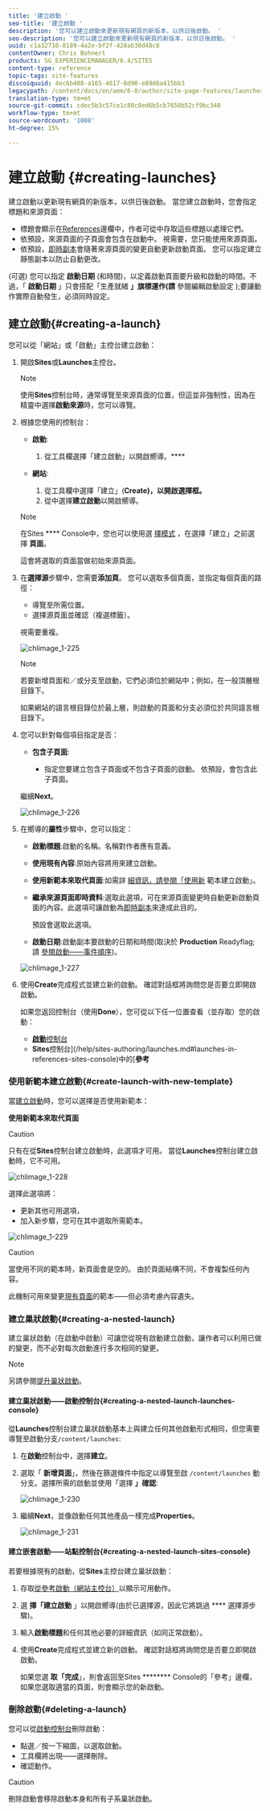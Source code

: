 ```yaml
---
title: '建立啟動 '
seo-title: '建立啟動 '
description: '您可以建立啟動來更新現有網頁的新版本，以供日後啟動。 '
seo-description: '您可以建立啟動來更新現有網頁的新版本，以供日後啟動。 '
uuid: c1a32710-8189-4a2e-bf2f-428ab30d48c8
contentOwner: Chris Bohnert
products: SG_EXPERIENCEMANAGER/6.4/SITES
content-type: reference
topic-tags: site-features
discoiquuid: 4ec6b408-a165-4617-8d90-e89d8a415bb3
legacypath: /content/docs/en/aem/6-0/author/site-page-features/launches
translation-type: tm+mt
source-git-commit: cdec5b3c57ce1c80c0ed6b5cb7650b52cf9bc340
workflow-type: tm+mt
source-wordcount: '1008'
ht-degree: 15%

---
```



# 建立啟動 {#creating-launches}

建立啟動以更新現有網頁的新版本，以供日後啟動。 當您建立啟動時，您會指定標題和來源頁面：

* 標題會顯示在[References](/help/sites-authoring/author-environment-tools.md#references)邊欄中，作者可從中存取這些標題以處理它們。
* 依預設，來源頁面的子頁面會包含在啟動中。 視需要，您只能使用來源頁面。
* 依預設，[即時副本](/help/sites-administering/msm.md)會隨著來源頁面的變更自動更新啟動頁面。 您可以指定建立靜態副本以防止自動更改。

(可選) 您可以指定 **啟動日期**  (和時間)，以定義啟動頁面要升級和啟動的時間。不過，「 **啟動日期** 」只會搭配「生產就緒 **」旗標運作(請** 參閱編輯啟動設定 [](/help/sites-authoring/launches-editing.md#editing-a-launch-configuration));要讓動作實際自動發生，必須同時設定。

## 建立啟動{#creating-a-launch}

您可以從「網站」或「啟動」主控台建立啟動：

1. 開啟&#x200B;**Sites**&#x200B;或&#x200B;**Launches**&#x200B;主控台。

   >[!NOTE]
   >
   >使用&#x200B;**Sites**&#x200B;控制台時，通常導覽至來源頁面的位置，但這並非強制性，因為在精靈中選擇&#x200B;**啟動來源**&#x200B;時，您可以導覽。

1. 根據您使用的控制台：

   * **啟動**:

      1. 從工具欄選擇「建立啟動」以開啟嚮導。****
   * **網站**:

      1. 從工具欄中選擇「建立」(**Create)，以開啟選擇框。**
      1. 從中選擇&#x200B;**建立啟動**&#x200B;以開啟嚮導。

   >[!NOTE]
   >
   >在Sites **** Console中，您也可以使用選 [擇模式](/help/sites-authoring/basic-handling.md#viewing-and-selecting-resources) ，在選擇「建立」之前選擇 **頁面**。
   >
   >這會將選取的頁面當做初始來源頁面。

1. 在&#x200B;**選擇源**&#x200B;步驟中，您需要&#x200B;**添加頁**。 您可以選取多個頁面，並指定每個頁面的路徑：

   * 導覽至所需位置。
   * 選擇源頁面並確認（複選標籤）。

   視需要重複。

   ![chlimage_1-225](assets/chlimage_1-225.png)

   >[!NOTE]
   >
   >若要新增頁面和／或分支至啟動，它們必須位於網站中；例如，在一般頂層根目錄下。
   >
   >如果網站的語言根目錄位於最上層，則啟動的頁面和分支必須位於共同語言根目錄下。

1. 您可以針對每個項目指定是否：

   * **包含子頁面**:

      * 指定您要建立包含子頁面或不包含子頁面的啟動。  依預設，會包含此子頁面。

   繼續&#x200B;**Next**。

   ![chlimage_1-226](assets/chlimage_1-226.png)

1. 在嚮導的&#x200B;**屬性**&#x200B;步驟中，您可以指定：

   * **啟動標題**:啟動的名稱。名稱對作者應有意義。
   * **使用現有內容**:原始內容將用來建立啟動。
   * **使用新範本來取代頁面**:如需詳 [細資訊，請參閱「使用新](#create-launch-with-new-template) 範本建立啟動」。
   * **繼承來源頁面即時資料**:選取此選項，可在來源頁面變更時自動更新啟動頁面的內容。此選項可讓啟動為[即時副本](/help/sites-administering/msm.md)來達成此目的。

      預設會選取此選項。

   * **啟動日期**:啟動副本要啟動的日期和時間(取決於 **Production** Readyflag;請 [參閱啟動——事件順序](/help/sites-authoring/launches.md#launches-the-order-of-events))。

   ![chlimage_1-227](assets/chlimage_1-227.png)

1. 使用&#x200B;**Create**&#x200B;完成程式並建立新的啟動。 確認對話框將詢問您是否要立即開啟啟動。

   如果您返回控制台（使用&#x200B;**Done**），您可從以下任一位置查看（並存取）您的啟動：

   * [**啟動**&#x200B;控制台](/help/sites-authoring/launches.md#the-launches-console)
   * **Sites**&#x200B;控制台](/help/sites-authoring/launches.md#launches-in-references-sites-console)中的&#x200B;[**參考**

### 使用新範本建立啟動{#create-launch-with-new-template}

當[建立啟動](/help/sites-authoring/launches-creating.md#create-launch-with-new-template)時，您可以選擇是否使用新範本：

**使用新範本來取代頁面**

>[!CAUTION]
>
>只有在從&#x200B;**Sites**&#x200B;控制台建立啟動時，此選項才可用。 當從&#x200B;**Launches**&#x200B;控制台建立啟動時，它不可用。

![chlimage_1-228](assets/chlimage_1-228.png)

選擇此選項將：

* 更新其他可用選項，
* 加入新步驟，您可在其中選取所需範本。

![chlimage_1-229](assets/chlimage_1-229.png)

>[!CAUTION]
>
>當使用不同的範本時，新頁面會是空的。 由於頁面結構不同，不會複製任何內容。
>
>此機制可用來變更[現有頁面](/help/sites-authoring/managing-pages.md#creating-a-new-page)的範本——但必須考慮內容遺失。

### 建立巢狀啟動{#creating-a-nested-launch}

建立巢狀啟動（在啟動中啟動）可讓您從現有啟動建立啟動，讓作者可以利用已做的變更，而不必對每次啟動進行多次相同的變更。

>[!NOTE]
>
>另請參閱[提升巢狀啟動](/help/sites-authoring/launches-promoting.md#promoting-a-nested-launch)。

#### 建立巢狀啟動——啟動控制台{#creating-a-nested-launch-launches-console}

從&#x200B;**Launches**&#x200B;控制台建立巢狀啟動基本上與建立任何其他啟動形式相同，但您需要導覽至啟動分支`/content/launches`:

1. 在&#x200B;**啟動**&#x200B;控制台中，選擇&#x200B;**建立**。
1. 選取「 **新增頁面**」，然後在篩選條件中指定以導覽至啟 `/content/launches` 動分支。選擇所需的啟動並使用「選擇 **」確認**:

   ![chlimage_1-230](assets/chlimage_1-230.png)

1. 繼續&#x200B;**Next**，並像啟動任何其他產品一樣完成&#x200B;**Properties**。

   ![chlimage_1-231](assets/chlimage_1-231.png)

#### 建立嵌套啟動——站點控制台{#creating-a-nested-launch-sites-console}

若要根據現有的啟動，從&#x200B;**Sites**&#x200B;主控台建立巢狀啟動：

1. 存取[從參考啟動（網站主控台）](/help/sites-authoring/launches.md#launches-in-references-sites-console)以顯示可用動作。
1. 選 **擇「建立啟動** 」以開啟嚮導(由於已選擇源，因此它將跳過 **** 選擇源步驟)。

1. 輸入&#x200B;**啟動標題**&#x200B;和任何其他必要的詳細資訊（如同正常啟動）。

1. 使用&#x200B;**Create**&#x200B;完成程式並建立新的啟動。 確認對話框將詢問您是否要立即開啟啟動。

   如果您選 **取「完成**」，則會返回至Sites ******** Console的「參考」邊欄，如果您選取適當的頁面，則會顯示您的新啟動。

### 刪除啟動{#deleting-a-launch}

您可以從[啟動控制台](/help/sites-authoring/launches.md#the-launches-console)刪除啟動：

* 點選／按一下縮圖，以選取啟動。
* 工具欄將出現——選擇刪除。
* 確認動作。

>[!CAUTION]
>
>刪除啟動會移除啟動本身和所有子系巢狀啟動。


